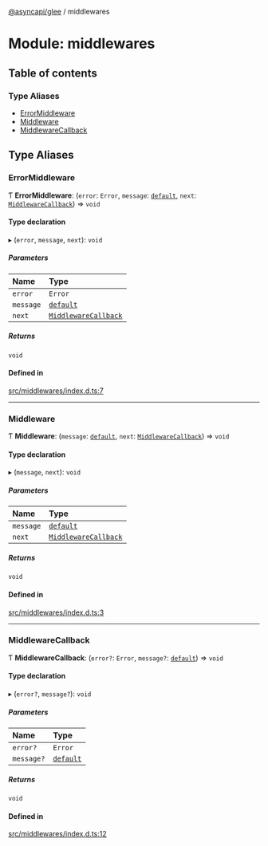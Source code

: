 [@asyncapi/glee](../README.md) / middlewares

# Module: middlewares

## Table of contents

### Type Aliases

- [ErrorMiddleware](middlewares.md#errormiddleware)
- [Middleware](middlewares.md#middleware)
- [MiddlewareCallback](middlewares.md#middlewarecallback)

## Type Aliases

### ErrorMiddleware

Ƭ **ErrorMiddleware**: (`error`: `Error`, `message`: [`default`](../classes/lib_message.default.md), `next`: [`MiddlewareCallback`](middlewares.md#middlewarecallback)) => `void`

#### Type declaration

▸ (`error`, `message`, `next`): `void`

##### Parameters

| Name | Type |
| :------ | :------ |
| `error` | `Error` |
| `message` | [`default`](../classes/lib_message.default.md) |
| `next` | [`MiddlewareCallback`](middlewares.md#middlewarecallback) |

##### Returns

`void`

#### Defined in

[src/middlewares/index.d.ts:7](https://github.com/asyncapi/glee/blob/f31e335/src/middlewares/index.d.ts#L7)

___

### Middleware

Ƭ **Middleware**: (`message`: [`default`](../classes/lib_message.default.md), `next`: [`MiddlewareCallback`](middlewares.md#middlewarecallback)) => `void`

#### Type declaration

▸ (`message`, `next`): `void`

##### Parameters

| Name | Type |
| :------ | :------ |
| `message` | [`default`](../classes/lib_message.default.md) |
| `next` | [`MiddlewareCallback`](middlewares.md#middlewarecallback) |

##### Returns

`void`

#### Defined in

[src/middlewares/index.d.ts:3](https://github.com/asyncapi/glee/blob/f31e335/src/middlewares/index.d.ts#L3)

___

### MiddlewareCallback

Ƭ **MiddlewareCallback**: (`error?`: `Error`, `message?`: [`default`](../classes/lib_message.default.md)) => `void`

#### Type declaration

▸ (`error?`, `message?`): `void`

##### Parameters

| Name | Type |
| :------ | :------ |
| `error?` | `Error` |
| `message?` | [`default`](../classes/lib_message.default.md) |

##### Returns

`void`

#### Defined in

[src/middlewares/index.d.ts:12](https://github.com/asyncapi/glee/blob/f31e335/src/middlewares/index.d.ts#L12)

